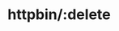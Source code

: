 ---
title: httpbin/:delete
position_number: 4.2
type: delete
description: A simple HTTP Request & Response Service.
parameters:
content_markdown: |-
  Test a **DELETE** request.
left_code_blocks:
  - code_block: |-
       $ Invoke-RestMethod -Uri 'https://httpbin.org/delete' -Method DELETE
    title: Powershell
    language: bash
  - code_block: |-
       $ curl -X DELETE "https://httpbin.org/delete" -H "accept: application/json"
    title: cURL
    language: bash
right_code_blocks:
  - code_block: |-
        {
          "args": {},
          "data": "",
          "files": {},
          "form": {},
          "headers": {
            "Accept": "application/json",
            "Accept-Encoding": "gzip, deflate, br",
            "Accept-Language": "en-US,en;q=0.9",
            "Dnt": "1",
            "Host": "httpbin.org",
            "Origin": "https://httpbin.org",
            "Referer": "https://httpbin.org/",
            "Sec-Ch-Ua": "\"Chromium\";v=\"92\", \" Not A;Brand\";v=\"99\", \"Microsoft Edge\";v=\"92\"",
            "Sec-Ch-Ua-Mobile": "?0",
            "Sec-Fetch-Dest": "empty",
            "Sec-Fetch-Mode": "cors",
            "Sec-Fetch-Site": "same-origin",
            "User-Agent": "Mozilla/5.0 (Windows NT 10.0; Win64; x64) AppleWebKit/537.36 (KHTML, like Gecko) Chrome/92.0.4515.159 Safari/537.36 Edg/92.0.902.84",
            "X-Amzn-Trace-Id": "Root=1-612c07de-61cdf00b60ba8b8f7db290e9"
          },
          "json": null,
          "origin": "127.0.0.1",
          "url": "https://httpbin.org/delete"
        }
    title: Response
    language: json
---